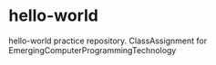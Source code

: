 # hello-world
hello-world practice repository. ClassAssignment for EmergingComputerProgrammingTechnology
